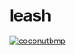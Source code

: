 # leash
[![coconutbmp](https://circleci.com/gh/coconutbmp/leash/circle-ci-test.svg?style=shield)](https://circleci.com/gh/coconutbmp/leash)

